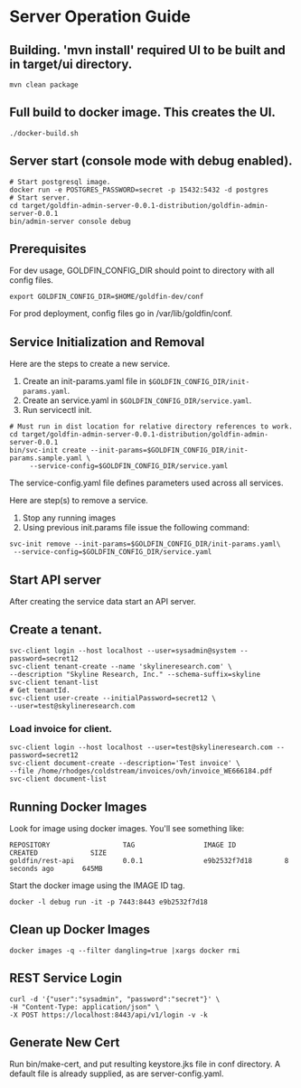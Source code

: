 # Server Operation Guide

## Building. 'mvn install' required UI to be built and in target/ui directory.
```shell
mvn clean package
```

## Full build to docker image. This creates the UI. 
```
./docker-build.sh
```

## Server start (console mode with debug enabled).
```shell
# Start postgresql image. 
docker run -e POSTGRES_PASSWORD=secret -p 15432:5432 -d postgres
# Start server. 
cd target/goldfin-admin-server-0.0.1-distribution/goldfin-admin-server-0.0.1
bin/admin-server console debug
```

## Prerequisites

For dev usage, GOLDFIN_CONFIG_DIR should point to directory with all config
files. 
```
export GOLDFIN_CONFIG_DIR=$HOME/goldfin-dev/conf
```

For prod deployment, config files go in /var/lib/goldfin/conf. 

## Service Initialization and Removal 

Here are the steps to create a new service. 

1. Create an init-params.yaml file in `$GOLDFIN_CONFIG_DIR/init-params.yaml`. 
2. Create an service.yaml in `$GOLDFIN_CONFIG_DIR/service.yaml`.
3. Run servicectl init. 
```shell
# Must run in dist location for relative directory references to work. 
cd target/goldfin-admin-server-0.0.1-distribution/goldfin-admin-server-0.0.1
bin/svc-init create --init-params=$GOLDFIN_CONFIG_DIR/init-params.sample.yaml \
     --service-config=$GOLDFIN_CONFIG_DIR/service.yaml
```
The service-config.yaml file defines parameters used across all services. 

Here are step(s) to remove a service. 

1. Stop any running images
2. Using previous init.params file issue the following command: 
```shell
svc-init remove --init-params=$GOLDFIN_CONFIG_DIR/init-params.yaml\
 --service-config=$GOLDFIN_CONFIG_DIR/service.yaml
```

## Start API server

After creating the service data start an API server. 

## Create a tenant. 
```shell
svc-client login --host localhost --user=sysadmin@system --password=secret12
svc-client tenant-create --name 'skylineresearch.com' \
--description "Skyline Research, Inc." --schema-suffix=skyline
svc-client tenant-list
# Get tenantId. 
svc-client user-create --initialPassword=secret12 \
--user=test@skylineresearch.com 
```

### Load invoice for client. 
```shell
svc-client login --host localhost --user=test@skylineresearch.com --password=secret12
svc-client document-create --description='Test invoice' \
--file /home/rhodges/coldstream/invoices/ovh/invoice_WE666184.pdf
svc-client document-list
```

## Running Docker Images

Look for image using docker images.  You'll see something like: 

```
REPOSITORY                  TAG                 IMAGE ID            CREATED             SIZE
goldfin/rest-api            0.0.1               e9b2532f7d18        8 seconds ago       645MB
```

Start the docker image using the IMAGE ID tag. 

```shell
docker -l debug run -it -p 7443:8443 e9b2532f7d18
```

## Clean up Docker Images

```shell
docker images -q --filter dangling=true |xargs docker rmi
```

## REST Service Login

```shell
curl -d '{"user":"sysadmin", "password":"secret"}' \
-H "Content-Type: application/json" \
-X POST https://localhost:8443/api/v1/login -v -k
```

## Generate New Cert

Run bin/make-cert, and put resulting keystore.jks file in conf directory.
A default file is already supplied, as are server-config.yaml. 
